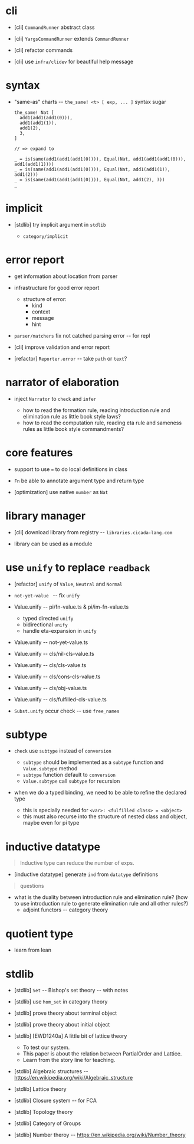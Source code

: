 # cli

- [cli] `CommandRunner` abstract class
- [cli] `YargsCommandRunner` extends `CommandRunner`

- [cli] refactor commands
- [cli] use `infra/clidev` for beautiful help message

# syntax

- "same-as" charts -- `the_same! <t> [ exp, ... ]` syntax sugar

  ``` cicada
  the_same! Nat [
    add1(add1(add1(0))),
    add1(add1(1)),
    add1(2),
    3,
  ]

  // => expand to

  _ = is(same(add1(add1(add1(0)))), Equal(Nat, add1(add1(add1(0))), add1(add1(1))))
  _ = is(same(add1(add1(add1(0)))), Equal(Nat, add1(add1(1)), add1(2)))
  _ = is(same(add1(add1(add1(0)))), Equal(Nat, add1(2), 3))
  _
  ```

# implicit

- [stdlib] try implicit argument in `stdlib`

  - `category/implicit`

# error report

- get information about location from parser

- infrastructure for good error report

  - structure of error:
    - kind
    - context
    - message
    - hint

- `parser/matchers` fix not catched parsing error -- for repl

- [cli] improve validation and error report

- [refactor] `Reporter.error` -- take `path` or `text`?

# narrator of elaboration

- inject `Narrator` to `check` and `infer`

  - how to read the formation rule, reading introduction rule and elimination rule as little book style laws?
  - how to read the computation rule, reading eta rule and sameness rules as little book style commandments?

# core features

- support to use `=` to do local definitions in class

- `Fn` be able to annotate argument type and return type

- [optimization] use native `number` as `Nat`

# library manager

- [cli] download library from registry -- `libraries.cicada-lang.com`

- library can be used as a module

# use `unify` to replace `readback`

- [refactor] `unify` of `Value`, `Neutral` and `Normal`

- `not-yet-value ` -- fix `unify`

- Value.unify -- pi/fn-value.ts & pi/im-fn-value.ts

  - typed directed `unify`
  - bidirectional `unify`
  - handle eta-expansion in `unify`

- Value.unify -- not-yet-value.ts

- Value.unify -- cls/nil-cls-value.ts
- Value.unify -- cls/cls-value.ts
- Value.unify -- cls/cons-cls-value.ts
- Value.unify -- cls/obj-value.ts
- Value.unify -- cls/fulfilled-cls-value.ts

- `Subst.unify` occur check -- use `free_names`

# subtype

- `check` use `subtype` instead of `conversion`
  - `subtype` should be implemented as a `subtype` function and `Value.subtype` method
  - `subtype` function default to `conversion`
  - `Value.subtype` call `subtype` for recursion

- when we do a typed binding, we need to be able to refine the declared type
  - this is specially needed for `<var>: <fulfilled class> = <object>`
  - this must also recurse into the structure of nested class and object, maybe even for pi type

# inductive datatype

> Inductive type can reduce the number of exps.

- [inductive datatype] generate `ind` from `datatype` definitions

> questions

- what is the duality between introduction rule and elimination rule?
  (how to use introduction rule to generate elimination rule and all other rules?)
  - adjoint functors -- category theory

# quotient type

- learn from lean

# stdlib

- [stdlib] `Set` -- Bishop's set theory -- with notes

- [stdlib] use `hom_set` in category theory
- [stdlib] prove theory about terminal object
- [stdlib] prove theory about initial object

- [stdlib] [EWD1240a] A little bit of lattice theory
  - To test our system.
  - This paper is about the relation between PartialOrder and Lattice.
  - Learn from the story line for teaching.

- [stdlib] Algebraic structures -- https://en.wikipedia.org/wiki/Algebraic_structure

- [stdlib] Lattice theory

- [stdlib] Closure system -- for FCA

- [stdlib] Topology theory

- [stdlib] Category of Groups

- [stdlib] Number theroy -- https://en.wikipedia.org/wiki/Number_theory
